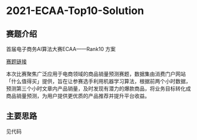 # 2021-ECAA-Top10-Solution

## 赛题介绍

首届电子商务AI算法大赛ECAA——Rank10 方案

[赛题链接](http://www.4paradigm.com/content/details_85_3039.html)

本次比赛聚焦广泛应用于电商领域的商品销量预测赛题，数据集由消费门户网站「什么值得买」提供，旨在让参赛选手利用机器学习算法，根据前两个小时数据，预测第三个小时文章内产品销量，及时发现有潜力的爆款商品，将业务目标转化成商品销量预测，为用户提供更优质的产品推荐并提升平台收益。


## 主要思路

见代码